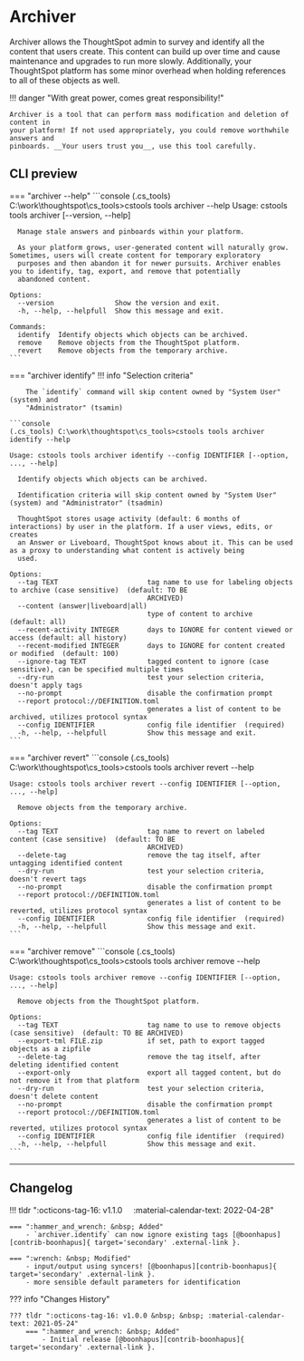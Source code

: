 # Archiver

Archiver allows the ThoughtSpot admin to survey and identify all the content that users
create. This content can build up over time and cause maintenance and upgrades to run
more slowly. Additionally, your ThoughtSpot platform has some minor overhead when
holding references to all of these objects as well.

!!! danger "With great power, comes great responsibility!"

    Archiver is a tool that can perform mass modification and deletion of content in
    your platform! If not used appropriately, you could remove worthwhile answers and
    pinboards. __Your users trust you__, use this tool carefully.


## CLI preview

=== "archiver --help"
    ```console
    (.cs_tools) C:\work\thoughtspot\cs_tools>cstools tools archiver --help
    Usage: cstools tools archiver [--version, --help] <command>

      Manage stale answers and pinboards within your platform.

      As your platform grows, user-generated content will naturally grow. Sometimes, users will create content for temporary exploratory
      purposes and then abandon it for newer pursuits. Archiver enables you to identify, tag, export, and remove that potentially
      abandoned content.

    Options:
      --version               Show the version and exit.
      -h, --help, --helpfull  Show this message and exit.

    Commands:
      identify  Identify objects which objects can be archived.
      remove    Remove objects from the ThoughtSpot platform.
      revert    Remove objects from the temporary archive.
    ```

=== "archiver identify"
    !!! info "Selection criteria"

        The `identify` command will skip content owned by "System User" (system) and
        "Administrator" (tsamin)

    ```console
    (.cs_tools) C:\work\thoughtspot\cs_tools>cstools tools archiver identify --help

    Usage: cstools tools archiver identify --config IDENTIFIER [--option, ..., --help]

      Identify objects which objects can be archived.

      Identification criteria will skip content owned by "System User" (system) and "Administrator" (tsadmin)

      ThoughtSpot stores usage activity (default: 6 months of interactions) by user in the platform. If a user views, edits, or creates
      an Answer or Liveboard, ThoughtSpot knows about it. This can be used as a proxy to understanding what content is actively being
      used.

    Options:
      --tag TEXT                      tag name to use for labeling objects to archive (case sensitive)  (default: TO BE
                                      ARCHIVED)
      --content (answer|liveboard|all)
                                      type of content to archive  (default: all)
      --recent-activity INTEGER       days to IGNORE for content viewed or access (default: all history)
      --recent-modified INTEGER       days to IGNORE for content created or modified  (default: 100)
      --ignore-tag TEXT               tagged content to ignore (case sensitive), can be specified multiple times
      --dry-run                       test your selection criteria, doesn't apply tags
      --no-prompt                     disable the confirmation prompt
      --report protocol://DEFINITION.toml
                                      generates a list of content to be archived, utilizes protocol syntax
      --config IDENTIFIER             config file identifier  (required)
      -h, --help, --helpfull          Show this message and exit.
    ```

=== "archiver revert"
    ```console
    (.cs_tools) C:\work\thoughtspot\cs_tools>cstools tools archiver revert --help

    Usage: cstools tools archiver revert --config IDENTIFIER [--option, ..., --help]

      Remove objects from the temporary archive.

    Options:
      --tag TEXT                      tag name to revert on labeled content (case sensitive)  (default: TO BE
                                      ARCHIVED)
      --delete-tag                    remove the tag itself, after untagging identified content
      --dry-run                       test your selection criteria, doesn't revert tags
      --no-prompt                     disable the confirmation prompt
      --report protocol://DEFINITION.toml
                                      generates a list of content to be reverted, utilizes protocol syntax
      --config IDENTIFIER             config file identifier  (required)
      -h, --help, --helpfull          Show this message and exit.
    ```

=== "archiver remove"
    ```console
    (.cs_tools) C:\work\thoughtspot\cs_tools>cstools tools archiver remove --help

    Usage: cstools tools archiver remove --config IDENTIFIER [--option, ..., --help]

      Remove objects from the ThoughtSpot platform.

    Options:
      --tag TEXT                      tag name to use to remove objects (case sensitive)  (default: TO BE ARCHIVED)
      --export-tml FILE.zip           if set, path to export tagged objects as a zipfile
      --delete-tag                    remove the tag itself, after deleting identified content
      --export-only                   export all tagged content, but do not remove it from that platform
      --dry-run                       test your selection criteria, doesn't delete content
      --no-prompt                     disable the confirmation prompt
      --report protocol://DEFINITION.toml
                                      generates a list of content to be reverted, utilizes protocol syntax
      --config IDENTIFIER             config file identifier  (required)
      -h, --help, --helpfull          Show this message and exit.
    ```

---

## Changelog

!!! tldr ":octicons-tag-16: v1.1.0 &nbsp; &nbsp; :material-calendar-text: 2022-04-28"

    === ":hammer_and_wrench: &nbsp; Added"
        - `archiver.identify` can now ignore existing tags [@boonhapus][contrib-boonhapus]{ target='secondary' .external-link }.

    === ":wrench: &nbsp; Modified"
        - input/output using syncers! [@boonhapus][contrib-boonhapus]{ target='secondary' .external-link }.
        - more sensible default parameters for identification

??? info "Changes History"

    ??? tldr ":octicons-tag-16: v1.0.0 &nbsp; &nbsp; :material-calendar-text: 2021-05-24"
        === ":hammer_and_wrench: &nbsp; Added"
            - Initial release [@boonhapus][contrib-boonhapus]{ target='secondary' .external-link }.

[contrib-boonhapus]: https://github.com/boonhapus
